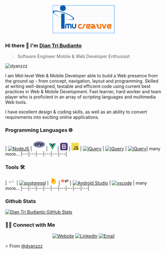 <p align="center">
 <img width="200px" src="https://raw.githubusercontent.com/dyanzzz/dyanzzz/main/logo.png" align="center" alt="Github Readme Stats" />
 <h2 align="center"></h2>
</p>

### Hi there 👋 I'm [Dian Tri Budianto](https://imucreative.github.io/)
> Software Engineer Mobile & Web Developer Enthusiast

<img src="https://komarev.com/ghpvc/?username=dyanzzz" alt="dyanzzz" />
<div>
 <p>
I am Mid-level Web & Mobile Developer able to build a Web presence from the ground up - from concept, navigation, layout and programming. Skilled at writing well-designed, testable and efficient code using current best practices in Web & Mobile Development. Fast learner, hard worker and team player who is proficient in an array of scripting languages and multimedia Web tools.

I have excellent design & coding skills, as well as an ability to convert requirements into exciting online applications.
</p>
</div>

### Programming Languages 🌐

| [<img src="https://encrypted-tbn0.gstatic.com/images?q=tbn:ANd9GcQnEKeJ4atoPJw6V0r9BxEk1T0NO1s4ZS10QvzUQL4dAsVdpzcjBoVbQ3nKiTJiBZ1h3sg&usqp=CAU" alt="NodeJS" width="24">](https://github.com/nodejs) | [<img src="https://raw.githubusercontent.com/github/explore/80688e429a7d4ef2fca1e82350fe8e3517d3494d/topics/php/php.png" alt="php" width="38">](https://php.net/)  | [<img src="https://raw.githubusercontent.com/github/explore/80688e429a7d4ef2fca1e82350fe8e3517d3494d/topics/vue/vue.png" alt="Vue" width="24">](https://vuejs.org/)  |  [<img src="https://raw.githubusercontent.com/github/explore/80688e429a7d4ef2fca1e82350fe8e3517d3494d/topics/bootstrap/bootstrap.png" alt="Bootstrap" width="24">](https://getbootstrap.com/) |  [<img src="https://raw.githubusercontent.com/github/explore/80688e429a7d4ef2fca1e82350fe8e3517d3494d/topics/javascript/javascript.png" alt="jQuery" width="24">](https://jquery.com/) | [<img src="https://www.clipartmax.com/png/small/238-2381243_safeness-kotlin-android-logo.png" alt="jQuery" width="24">](https://kotlinlang.org/) | [<img src="https://academy.alterra.id/blog/wp-content/uploads/2021/06/java.png" alt="jQuery" width="24">](https://www.java.com/en/) | [<img src="https://www.eudeka.id/wp-content/uploads/sites/1/2021/04/flutter-logo-sharing-1.png" alt="jQuery" width="24">](https://flutter.dev/)| many more...
|---|---|---|---|---|---|
 
### Tools 🛠️

| [<img src="https://raw.githubusercontent.com/github/explore/80688e429a7d4ef2fca1e82350fe8e3517d3494d/topics/mysql/mysql.png" alt="mysql" width="24">](https://www.mysql.com/) | [<img src="https://upload.wikimedia.org/wikipedia/commons/thumb/2/29/Postgresql_elephant.svg/800px-Postgresql_elephant.svg.png" alt="postgresql" width="24">](https://www.postgresql.org/) |  [<img src="https://raw.githubusercontent.com/github/explore/80688e429a7d4ef2fca1e82350fe8e3517d3494d/topics/firebase/firebase.png" alt="firebase" width="24">](https://firebase.google.com/) | [<img src="https://raw.githubusercontent.com/github/explore/80688e429a7d4ef2fca1e82350fe8e3517d3494d/topics/git/git.png" alt="Git" width="24">](https://git-scm.com/) |  [<img src="https://2.bp.blogspot.com/-tzm1twY_ENM/XlCRuI0ZkRI/AAAAAAAAOso/BmNOUANXWxwc5vwslNw3WpjrDlgs9PuwQCLcBGAsYHQ/s1600/pasted%2Bimage%2B0.png" alt="Android Studio" width="24">](https://developer.android.com/studio) | [<img src="https://upload.wikimedia.org/wikipedia/commons/thumb/2/2d/Visual_Studio_Code_1.18_icon.svg/1200px-Visual_Studio_Code_1.18_icon.svg.png" alt="vscode" width="24">](https://code.visualstudio.com/) | many more...
|---|---|---|---|---|---|---|---|---|

### Github Stats

[![Dian Tri Budianto GitHub Stats](https://github-readme-stats.vercel.app/api?username=dyanzzz&show_icons=true&count_private=true)](https://github.com/dyanzzz)

<h3> 🤝🏻 Connect with Me </h3>

<p align="center">
<a href="https://imucreative.github.io/" target="_blank"><img alt="Website" src="https://img.shields.io/badge/Website-https://imucreative.github.io/-purple?style=flat&logo=google-chrome"></a>
<a href="https://linkedin.com/in/dian-tri-budianto-661bab64" target="_blank"><img alt="LinkedIn" src="https://img.shields.io/badge/LinkedIn-Dian%20Tri%20Budianto-blue?style=flat&logo=linkedin"></a>
<a href="mailto:dian.trib@gmail.com"><img alt="Email" src="https://img.shields.io/badge/Email-dian.trib@gmail.com-green?style=flat&logo=gmail"></a>
</p>


⭐️ From [@dyanzzz](https://github.com/dyanzzz)
